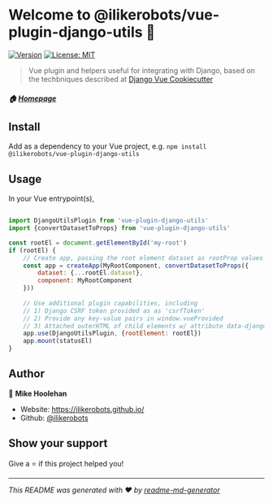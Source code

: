 # Welcome to @ilikerobots/vue-plugin-django-utils 👋
[![Version](https://img.shields.io/npm/v/@ilikerobots/vue-plugin-django-utils.svg)](https://www.npmjs.com/package/@ilikerobots/vue-plugin-django-utils)
[![License: MIT](https://img.shields.io/badge/License-MIT-yellow.svg)](#)

> Vue plugin and helpers useful for integrating with Django, based on the techbniques described at [Django Vue Cookiecutter](https://github.com/ilikerobots/cookiecutter-vue-django)

##### 🏠 [Homepage](https://github.com/ilikerobots/vue-plugin-django-utils)



## Install

Add as a dependency to your Vue project, e.g.  `npm install @ilikerobots/vue-plugin-django-utils`

## Usage

In your Vue entrypoint(s), 

```javascript

import DjangoUtilsPlugin from 'vue-plugin-django-utils'
import {convertDatasetToProps} from 'vue-plugin-django-utils'

const rootEl = document.getElementById('my-root')
if (rootEl) {
    // Create app, passing the root element dataset as rootProp values
    const app = createApp(MyRootComponent, convertDatasetToProps({
        dataset: {...rootEl.dataset},
        component: MyRootComponent
    }))
  
    // Use additional plugin capabilities, including
    // 1) Django CSRF token provided as as 'csrfToken'
    // 2) Provide any key-value pairs in window.vueProvided
    // 3) Attached outerHTML of child elements w/ attribute data-django-slot=slotName in globalProperties.$djangoSlots
    app.use(DjangoUtilsPlugin, {rootElement: rootEl})
    app.mount(statusEl)
}
```

## Author

👤 **Mike Hoolehan**

* Website: https://ilikerobots.github.io/
* Github: [@ilikerobots](https://github.com/ilikerobots)

## Show your support

Give a ⭐️ if this project helped you!


***
_This README was generated with ❤️ by [readme-md-generator](https://github.com/kefranabg/readme-md-generator)_
